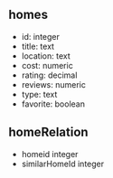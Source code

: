 ## homes
- id: integer
- title: text
- location: text
- cost: numeric
- rating: decimal
- reviews: numeric
- type: text
- favorite: boolean

## homeRelation
- homeid integer
- similarHomeId integer
